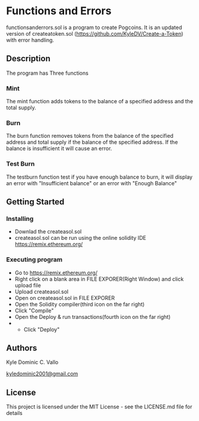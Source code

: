 # Functions and Errors

functionsanderrors.sol is a program to create Pogcoins. It is an updated version of createatoken.sol (https://github.com/KyleDV/Create-a-Token) with error handling.

## Description

The program has Three functions
### Mint
The mint function adds tokens to the balance of a specified address and the total supply.
### Burn
The burn function removes tokens from the balance of the specified address and total supply if the balance of the specified address. If the balance is insufficient it will cause an error.
### Test Burn
The testburn function test if you have enough balance to burn, it will display an error with "Insufficient balance" or an error with "Enough Balance"

## Getting Started

### Installing

* Downlad the createasol.sol
* createasol.sol can be run using the online solidity IDE https://remix.ethereum.org/

### Executing program

* Go to https://remix.ethereum.org/
* Right click on a blank area in FILE EXPORER(Right Window) and click upload file
* Upload createasol.sol
* Open on createasol.sol in FILE EXPORER
* Open the Solidity compiler(third icon on the far right)
* Click "Compile"
* Open the Deploy & run transactions(fourth icon on the far right)
* * Click "Deploy"

## Authors

Kyle Dominic C. Vallo

kyledominic2001@gmail.com

## License

This project is licensed under the MIT License - see the LICENSE.md file for details
